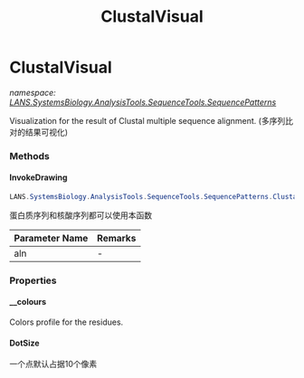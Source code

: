 ﻿---
title: ClustalVisual
---

# ClustalVisual
_namespace: [LANS.SystemsBiology.AnalysisTools.SequenceTools.SequencePatterns](N-LANS.SystemsBiology.AnalysisTools.SequenceTools.SequencePatterns.html)_

Visualization for the result of Clustal multiple sequence alignment.
 (多序列比对的结果可视化)

### Methods

#### InvokeDrawing
```csharp
LANS.SystemsBiology.AnalysisTools.SequenceTools.SequencePatterns.ClustalVisual.InvokeDrawing(LANS.SystemsBiology.SequenceModel.FASTA.FastaFile)
```
蛋白质序列和核酸序列都可以使用本函数

|Parameter Name|Remarks|
|--------------|-------|
|aln|-|




### Properties

#### __colours
Colors profile for the residues.
#### DotSize
一个点默认占据10个像素

